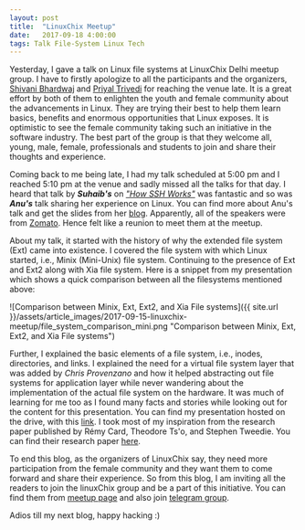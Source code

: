 ```yaml
---
layout: post
title:  "LinuxChix Meetup"
date:   2017-09-18 4:00:00
tags: Talk File-System Linux Tech
---
```


Yesterday, I gave a talk on Linux file systems at LinuxChix Delhi meetup group. I have to firstly apologize to all the participants and the organizers, [Shivani Bhardwaj](https://about.me/shivani.bhardwaj) and [Priyal Trivedi](https://github.com/Priyal-Trivedi) for reaching the venue late. It is a great effort by both of them to enlighten the youth and female community about the advancements in Linux. They are trying their best to help them learn basics, benefits and enormous opportunities that Linux exposes. It is optimistic to see the female community taking such an initiative in the software industry. The best part of the group is that they welcome all, young, male, female, professionals and students to join and share their thoughts and experience.

Coming back to me being late, I had my talk scheduled at 5:00 pm and I reached 5:10 pm at the venue and sadly missed all the talks for that day. I heard that talk by **_Suhaib's_** on [*"How SSH Works"*](https://drive.google.com/file/d/0B52KsQVy2Z4TZ1dxdVdrck9Eanc/view) was fantastic and so was **_Anu's_** talk sharing her experience on Linux. You can find more about Anu's talk and get the slides from her [blog](http://anu-mittal.blogspot.in/2017/09/linuxchix-meet-up-experience.html). Apparently, all
of the speakers were from [Zomato](https://zomato.com). Hence felt like a reunion to meet them at the meetup.

About my talk, it started with the history of why the extended file system (Ext) came into existence. I covered the file system with which Linux started, i.e., Minix (Mini-Unix) file system. Continuing to the presence of Ext and Ext2 along with Xia file system. Here is a snippet from my presentation which shows a quick comparison between all the filesystems mentioned above:

![Comparison between Minix, Ext, Ext2, and Xia File systems]({{ site.url }}/assets/article_images/2017-09-15-linuxchix-meetup/file_system_comparison_mini.png "Comparison between Minix, Ext, Ext2, and Xia File systems")

Further, I explained the basic elements of a file system, i.e., inodes, directories, and links. I explained the need for a virtual file system layer that was added by _Chris Provenzano_ and how it helped abstracting out file systems for application layer while never wandering about the implementation of the actual file system on the hardware. It was much of learning for me too as I found many facts and stories while looking out for the content for this presentation. You can find my presentation
hosted on the drive, with this [link](https://docs.google.com/presentation/d/1KfvcYccbXzVP5F8Oh6a1zVi9GpA6zWO14NVbdpuPBVw/edit?usp=sharing). I took most of my inspiration from the research paper published by Rémy Card, Theodore Ts'o, and Stephen Tweedie. You can find their research paper [here](http://e2fsprogs.sourceforge.net/ext2intro.html).

To end this blog, as the organizers of LinuxChix say, they need more participation from the female community and they want them to come forward and share their experience. So from this blog, I am inviting all the readers to join the linuxChix group and be a part of this initiative. You can find them from [meetup page](https://www.meetup.com/LinuxChix-India-Meetup/) and also join [telegram group](https://t.me/joinchat/BzYbR0NlHezSUou42Q78JQ).

Adios till my next blog, happy hacking :)

